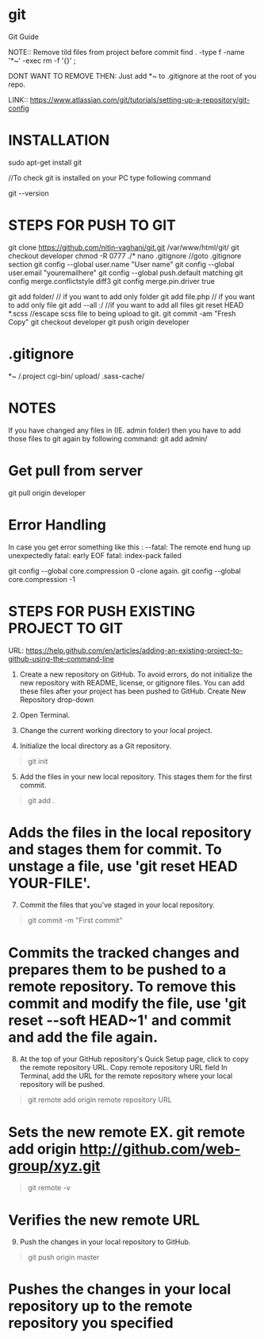 # git
Git Guide

NOTE::  Remove tild files from project before commit
find . -type f -name '*~' -exec rm -f '{}' \;

DONT WANT TO REMOVE THEN: Just add *~ to .gitignore at the root of you repo.

LINK:: https://www.atlassian.com/git/tutorials/setting-up-a-repository/git-config


INSTALLATION
=========================================================================================
sudo apt-get install git

//To check git is installed on your PC type following command

git --version


STEPS FOR PUSH TO GIT
=========================================================================================

git clone https://github.com/nitin-vaghani/git.git /var/www/html/git/
git checkout developer
chmod -R 0777 ./*
nano .gitignore  //goto .gitignore section
git config --global user.name "User name"
git config --global user.email "youremailhere"
git config --global push.default matching
git config merge.conflictstyle diff3
git config merge.pin.driver true

git add folder/					// if you want to add only folder
git add file.php				// if you want to add only file
git add --all :/				//if you want to add all files
git reset HEAD *.scss 	//escape scss file to being upload to git.
git commit -am "Fresh Copy"
git checkout developer
git push origin developer


.gitignore
=========================================================================================
*~
/.project
cgi-bin/
upload/
.sass-cache/


NOTES
==================================================================
If you have changed any files in (IE. admin folder) then you have to add those files to git again by following command:
git add admin/


Get pull from server
====================================================================
git pull origin developer

Error Handling
====================================================================
In case you get error something like this :
--fatal: The remote end hung up unexpectedly
fatal: early EOF
fatal: index-pack failed

git config --global core.compression 0
-clone again.
git config --global core.compression -1

STEPS FOR PUSH EXISTING PROJECT TO GIT
=========================================================================================

URL: https://help.github.com/en/articles/adding-an-existing-project-to-github-using-the-command-line

1. Create a new repository on GitHub. To avoid errors, do not initialize the new repository with README, license, or gitignore files. You can add these files after your project has been pushed to GitHub.
Create New Repository drop-down

2. Open Terminal.

3. Change the current working directory to your local project.

4. Initialize the local directory as a Git repository.

> git init

5. Add the files in your new local repository. This stages them for the first commit.

> git add .
# Adds the files in the local repository and stages them for commit. To unstage a file, use 'git reset HEAD YOUR-FILE'.

7. Commit the files that you've staged in your local repository.

> git commit -m "First commit"
# Commits the tracked changes and prepares them to be pushed to a remote repository. To remove this commit and modify the file, use 'git reset --soft HEAD~1' and commit and add the file again.

8. At the top of your GitHub repository's Quick Setup page, click to copy the remote repository URL.
Copy remote repository URL field In Terminal, add the URL for the remote repository where your local repository will be pushed.

> git remote add origin remote repository URL
# Sets the new remote EX. git remote add origin http://github.com/web-group/xyz.git
> git remote -v
# Verifies the new remote URL

9. Push the changes in your local repository to GitHub.

> git push origin master
# Pushes the changes in your local repository up to the remote repository you specified
